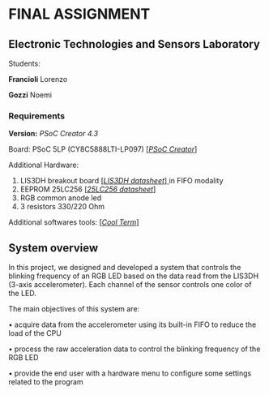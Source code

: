# FINAL ASSIGNMENT 
## Electronic Technologies and Sensors Laboratory
Students: 

**Francioli** Lorenzo 

**Gozzi** Noemi
### Requirements
  **Version:** <i> PSoC Creator 4.3 </i> 
  
  Board: PSoC 5LP (CY8C5888LTI-LP097) <a href="https://www.cypress.com/products/psoc-creator-integrated-design-environment-ide"> [<i>PSoC Creator</i>] </a>
  
  Additional Hardware: 
  1. LIS3DH breakout board <a href="https://cdn-learn.adafruit.com/assets/assets/000/085/846/original/lis3dh.pdf?1576396666"> [<i>LIS3DH datasheet</i>] </a> in FIFO modality 
  2. EEPROM 25LC256 <a href="http://ww1.microchip.com/downloads/en/DeviceDoc/25AA256-25LC256-256K-SPI-Bus-Serial-EEPROM-20001822H.pdf"> [<i>25LC256 datasheet</i>] </a> 
  3. RGB common anode led
  4. 3 resistors 330/220 Ohm
  
  Additional softwares tools: <a href=https://freeware.the-meiers.org/> [<i>Cool Term</i>] </a>  

## System overview

In this project, we designed and developed a system that controls the blinking frequency of an RGB LED based on the data read from the LIS3DH (3-axis accelerometer). Each channel of the sensor controls one color of the LED.

The main objectives of this system are: 

 • acquire data from the accelerometer using its built-in FIFO to reduce the load of the CPU 

 • process the raw acceleration data to control the blinking frequency of the RGB LED 

 • provide the end user with a hardware menu to configure some settings related to the program 
